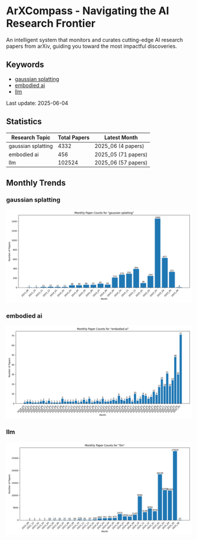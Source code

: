 # ArXCompass - Navigating the AI Research Frontier
An intelligent system that monitors and curates cutting-edge AI research papers from arXiv, guiding you toward the most impactful discoveries.

## Keywords

- [gaussian splatting](gaussian_splatting/)
- [embodied ai](embodied_ai/)
- [llm](llm/)

Last update: 2025-06-04

## Statistics

| Research Topic | Total Papers | Latest Month |
| --- | --- | --- |
| gaussian splatting | 4332 | 2025_06 (4 papers) |
| embodied ai | 456 | 2025_05 (71 papers) |
| llm | 102524 | 2025_06 (57 papers) |

## Monthly Trends

### gaussian splatting

![Monthly Paper Counts for gaussian splatting](gaussian_splatting/monthly_stats.png)

### embodied ai

![Monthly Paper Counts for embodied ai](embodied_ai/monthly_stats.png)

### llm

![Monthly Paper Counts for llm](llm/monthly_stats.png)

